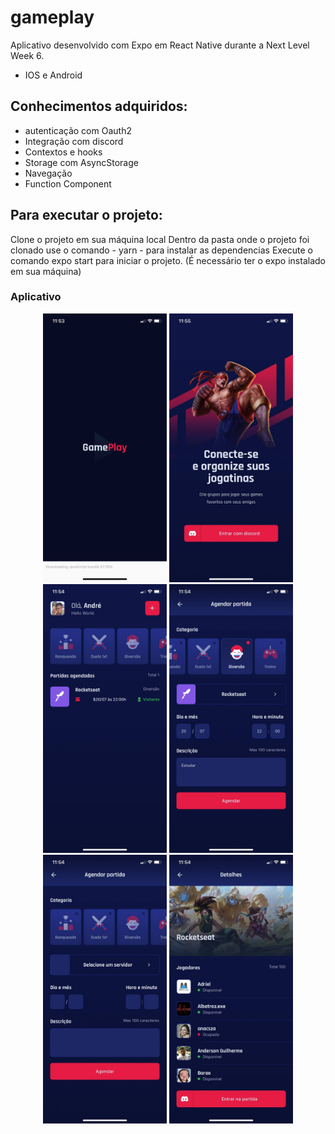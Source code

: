 # gameplay
Aplicativo desenvolvido com Expo em React Native durante a Next Level Week 6. 
- IOS e Android

## Conhecimentos adquiridos: 
 - autenticação com Oauth2
 - Integração com discord
 - Contextos e hooks
 - Storage com AsyncStorage
 - Navegação
 - Function Component
 
 

## Para executar o projeto:
Clone o projeto em sua máquina local
Dentro da pasta onde o projeto foi clonado use o comando - yarn - para instalar as dependencias
Execute o comando expo start para iniciar o projeto. (É necessário ter o expo instalado em sua máquina)

<h3 id="aplicacao">Aplicativo</h3>
<p align="center">
<img widht="180" height="430" alt="App" title="app" src="./assets/splashscreen.jpg" />
<img widht="180" height="430" alt="App" title="app" src="./assets/signinscreen.jpg" />
<img widht="180" height="430" alt="App" title="app" src="./assets/mainscreen.jpg" />
<img widht="180" height="430" alt="App" title="app" src="./assets/appointmentscreen.jpg" />
<img widht="180" height="430" alt="App" title="app" src="./assets/createscreen.jpg" />
<img widht="180" height="430" alt="App" title="app" src="./assets/guildscreen.jpg" />
</p>
